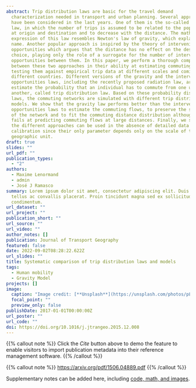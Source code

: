 ```yaml
---
abstract: Trip distribution laws are basic for the travel demand
  characterization needed in transport and urban planning. Several approaches
  have been considered in the last years. One of them is the so-called gravity
  law, in which the number of trips is assumed to be related to the population
  at origin and destination and to decrease with the distance. The mathematical
  expression of this law resembles Newton's law of gravity, which explains its
  name. Another popular approach is inspired by the theory of intervening
  opportunities which argues that the distance has no effect on the destination
  choice, playing only the role of a surrogate for the number of intervening
  opportunities between them. In this paper, we perform a thorough comparison
  between these two approaches in their ability at estimating commuting flows by
  testing them against empirical trip data at different scales and coming from
  different countries. Different versions of the gravity and the intervening
  opportunities laws, including the recently proposed radiation law, are used to
  estimate the probability that an individual has to commute from one unit to
  another, called trip distribution law. Based on these probability distribution
  laws, the commuting networks are simulated with different trip distribution
  models. We show that the gravity law performs better than the intervening
  opportunities laws to estimate the commuting flows, to preserve the structure
  of the network and to fit the commuting distance distribution although it
  fails at predicting commuting flows at large distances. Finally, we show that
  the different approaches can be used in the absence of detailed data for
  calibration since their only parameter depends only on the scale of the
  geographic unit.
draft: true
slides: ""
url_pdf: ""
publication_types:
  - "2"
authors:
  - Maxime Lenormand
  - admin
  - José J Ramasco
summary: Lorem ipsum dolor sit amet, consectetur adipiscing elit. Duis posuere
  tellus ac convallis placerat. Proin tincidunt magna sed ex sollicitudin
  condimentum.
url_dataset: ""
url_project: ""
publication_short: ""
url_source: ""
url_video: ""
author_notes: []
publication: Journal of Transport Geography
featured: false
date: 2022-09-02T08:28:22.622Z
url_slides: ""
title: Systematic comparison of trip distribution laws and models
tags:
  - Human mobility
  - Gravity Model
projects: []
image:
  caption: "Image credit: [**Unsplash**](https://unsplash.com/photos/pLCdAaMFLTE)"
  focal_point: ""
  preview_only: false
publishDate: 2017-01-01T00:00:00Z
url_poster: ""
url_code: ""
doi: https://doi.org/10.1016/j.jtrangeo.2015.12.008
---
```

{{% callout note %}}
Click the *Cite* button above to demo the feature to enable visitors to import publication metadata into their reference management software.
{{% /callout %}}

{{% callout note %}}
https://arxiv.org/pdf/1506.04889.pdf
{{% /callout %}}

Supplementary notes can be added here, including [code, math, and images](https://wowchemy.com/docs/writing-markdown-latex/).